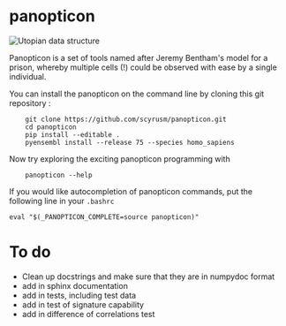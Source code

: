 # panopticon

![Utopian data structure](https://upload.wikimedia.org/wikipedia/en/e/e1/Panopticon_Willey_Reveley_1791.png )



Panopticon is a set of tools named after Jeremy Bentham's model for a prison, whereby multiple cells (!) could be observed with ease by a single individual.

You can install the panopticon on the command line by cloning this git repository :
```
    git clone https://github.com/scyrusm/panopticon.git
    cd panopticon
    pip install --editable .
    pyensembl install --release 75 --species homo_sapiens
```

Now try exploring the exciting panopticon programming with

```
    panopticon --help
```

If you would like autocompletion of panopticon commands, put the following line in your `.bashrc`
```
eval "$(_PANOPTICON_COMPLETE=source panopticon)"
```

# To do
- Clean up docstrings and make sure that they are in numpydoc format
- add in sphinx documentation
- add in tests, including test data
- add in test of signature capability
- add in difference of correlations test
